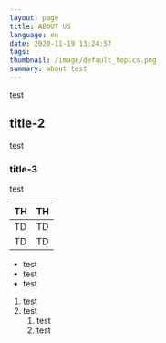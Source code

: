 ```yaml
---
layout: page
title: ABOUT US
language: en
date: 2020-11-19 13:24:57
tags:
thumbnail: /image/default_topics.png
summary: about test
---
```

test

## title-2

test

### title-3

test

|  TH  |  TH  |
| ---- | ---- |
|  TD  |  TD  |
|  TD  |  TD  |

* test
* test
* test

1. test
1. test
   1. test
   1. test
